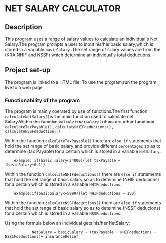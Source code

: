 # NET SALARY CALCULATOR

## Description
This program uses a range of salary values to calculate an individual's Net Salary.The program prompts a user to input his/her basic salary,which is stored in a variable `basicSalary` .The set range of salary values are from the (KRA,NHIF and NSSF) which determine an individual's total deductions.

## Project set-up

The program is linked to a HTML file.
To use the program,run the program live to a web page


### Functionability of the program
The program is mainly operated by use of functions.The first function `calculateNetSalary()`is the main function used to calculate net Salary.Within the function `calculateNetSalary()`there are other functions `calculateTaxPayable()` , `calculateNHIFdeductions()` , `calculateNSSFdeductions()` 

Within the function `calculateTaxPayable()` there are `else if` statements that hold the set range of basic salary and provide different `percentages` so as to determine (tax Payable) for a certain which is stored in a variable `NetSalary`.

        example: if(basic salary<24000){let taxPayable = (basicSalary*0.1)} 

Within the function `calculateNHIFdeductions()` there are `else if` statements that hold the set range of basic salary so as to determine (NHIF deducions) for a certain which is stored in a variable `NHIFdeductions`.

        example:if(basicSalary<=5999){let NHIFdeductions = 150}

Within the function `calculateNSSFdeductions()` there are `else if` statements that hold the set range of basic salary so as to determine (NSSF deducions) for a certain which is stored in a variable `NSSFdeductions`.

Using the formula below an individual gets his/her NetSalary;

                NetSalary = basicSalary - (taxPayable + NHIFdeductions + NSSIFdeductions)+ insuranceRelief